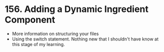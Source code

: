 # 156. Adding a Dynamic Ingredient Component
- More information on structuring your files
- Using the switch statement. Nothing new that I shouldn't have know at this stage of my learning. 